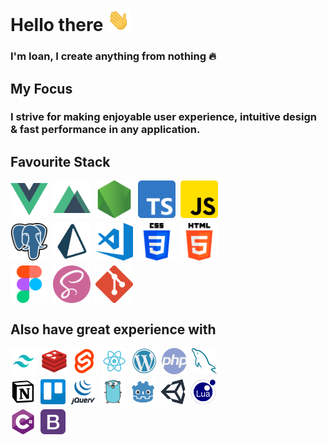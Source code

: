 # Hello there <img src="img/wave.gif" alt="waving hello" width="36" height="36"/>

### I'm Ioan, I create anything from nothing 🔥

## My Focus

### I strive for making enjoyable user experience, intuitive design & fast performance in any application.

##	Favourite Stack

<div style="display: flex; flex-wrap: wrap; gap: 8px; max-width: 360px" markdown="1">
	<img width="60px" alt="vuejs" src="img/vue.png" />
	<img width="60px" alt="nuxt" src="img/nuxt.png" />
	<img width="60px" alt="nodejs" src="img/nodejs.png" />
	<img width="60px" alt="ts" src="img/typescript.png" />
	<img width="60px" alt="js" src="img/js.png" style="border-radius: 5px;" markdown="1" />
	<img width="60px" alt="postgre" src="img/postgre.png" />
	<img width="60px" alt="prisma" src="img/prisma.png" />
	<img width="60px" alt="vscode" src="img/vscode.png" />
	<img width="60px" alt="css3" src="img/css.png" />
	<img width="60px" alt="html5" src="img/html.png" />
	<img width="60px" alt="figma" src="img/figma.png" />
	<img width="60px" alt="sass" src="img/sass.png" />
	<img width="60px" alt="git" src="img/git.png" />
</div>

## Also have great experience with

<div style="display: flex; max-width: 360px; flex-wrap: wrap; gap: 8px;">
	<img width="42px" alt="tailwindcss" src="img/tailwindcss.png" />
	<img width="40px" alt="redis" src="img/redis.png" />
	<img width="40px" alt="svelte" src="img/svelte.png" />
	<img width="40px" alt="react" src="img/react.png" />
	<img width="40px" alt="wordpress" src="img/wordpress.png" />
	<img width="40px" alt="php" src="img/php.png" />
	<img width="40px" alt="mysql" src="img/mysql.png" />
	<img width="40px" alt="notion" src="img/notion.png" />
	<img width="40px" alt="trello" src="img/trello.png" />
	<img width="40px" alt="jquery" src="img/jquery.png" />
	<img width="40px" alt="go" src="img/go.png" />
	<img width="40px" alt="godot" src="img/godot.png" />
	<img width="40px" alt="unity" src="img/unity.png" />
	<img width="40px" alt="lua" src="img/lua.png" />
	<img width="40px" alt="csharp" src="img/csharp.png" />
	<img width="40px" alt="bootstrap" src="img/bootstrap.png" />
	<!-- <img width="40px" alt="python" src="img/python.png" /> -->
</div>


<!-- 
- 🔭 I’m currently working on ...
- 🌱 I’m currently learning ...
- 👯 I’m looking to collaborate on ...
- 🤔 I’m looking for help with ...
- 💬 Ask me about ...
- 📫 How to reach me: ...
- 😄 Pronouns: ...
- ⚡ Fun fact: ... -->

